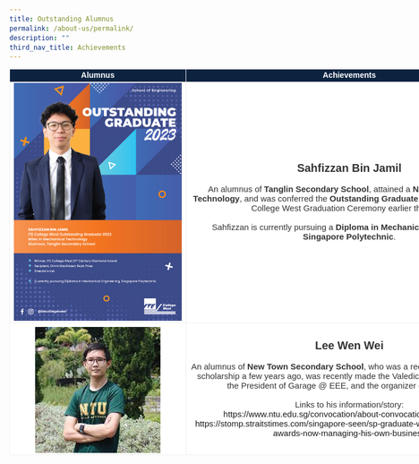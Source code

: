 ```yaml
---
title: Outstanding Alumnus
permalink: /about-us/permalink/
description: ""
third_nav_title: Achievements
---
```

<table class="tg" style="width:900px;border-collapse:collapse;table-layout:auto;border-color:#aaa;border-spacing:0;margin:0px;fixed">

<tbody><tr>
	<td style="width:300px;background-color:#0c2340;border-color:#efefef;border-style:solid;border-width:1px;color:#fff;font-family:Arial, sans-serif;font-size:14px;font-weight:bold;overflow:hidden;text-align:center;vertical-align:top;word-break:normal">Alumnus</td>

<td style="background-color:#0c2340;border-color:#efefef;border-style:solid;border-width:1px;color:#fff;font-family:Arial, sans-serif;font-size:14px;font-weight:bold;overflow:hidden;text-align:center;vertical-align:top;word-break:normal">Achievements</td>	
</tr>
	
<tr>
	<td style="background-color:#fff;border-color:#efefef;border-style:solid;border-width:1px;color:#333;font-family:Arial, sans-serif;font-size:14px;font-weight:bold;overflow:hidden;text-align:center;vertical-align:middle;word-break:normal">
		<img align="middle" style="margin-top:0px" src="/images/Outstanding%20Alumnus/230928%20sahfizzan%20bin%20jamil%20oa.png">
	</td>
	<td style="background-color:#fff;border-color:#efefef;border-style:solid;border-width:1px;color:#333;font-family:Arial, sans-serif;font-size:15px;font-weight:normal;overflow:hidden;text-align:center;vertical-align:middle;word-break:normal">
		<b style="font-size:20px">Sahfizzan Bin Jamil</b>
		<br><br>An alumnus of <b>Tanglin Secondary School</b>, attained a <b>Nitec in Mechanical Technology</b>, and was conferred the <b>Outstanding Graduate Award 2023</b> at the ITE College West Graduation Ceremony earlier this year.
		<br><br>Sahfizzan is currently pursuing a <b>Diploma in Mechanical Engineering at Singapore Polytechnic</b>.
	</td>
</tr>
	
<tr>
	<td style="background-color:#fff;border-color:#efefef;border-style:solid;border-width:1px;color:#333;font-family:Arial, sans-serif;font-size:14px;font-weight:bold;overflow:hidden;text-align:center;vertical-align:middle;word-break:normal">
		<img align="middle" style="margin-top:5px" src="/images/Outstanding%20Alumnus/230928%20lee%20wen%20wei.jpg">
	</td>
	<td style="background-color:#fff;border-color:#efefef;border-style:solid;border-width:1px;color:#333;font-family:Arial, sans-serif;font-size:15px;font-weight:normal;overflow:hidden;text-align:center;vertical-align:middle;word-break:normal">
		<b style="font-size:20px">Lee Wen Wei</b>
		<br><br>An alumnus of <b>New Town Secondary School</b>, who was a recipient of Lee Kuan Yew scholarship a few years ago, was recently made the Valedictorian of NTU.  He was the President of Garage @ EEE, and the organizer of ESCENDO.
		<br><br>Links to his information/story:
		<br><a>https://www.ntu.edu.sg/convocation/about-convocation/valedictorian
		</a>
		<br><a>https://stomp.straitstimes.com/singapore-seen/sp-graduate-who-won-5-prestigious-awards-now-managing-his-own-business
		</a></td>
</tr></tbody></table>